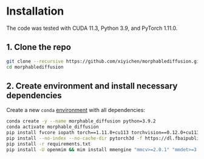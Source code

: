 
# Installation
The code was tested with CUDA 11.3, Python 3.9, and PyTorch 1.11.0.
## 1. Clone the repo

```bash
git clone --recursive https://github.com/xiyichen/morphablediffusion.git
cd morphablediffusion
```

## 2. Create environment and install necessary dependencies

Create a new `conda` [environment](https://www.anaconda.com/) with all dependencies: 
```bash
conda create -y --name morphable_diffusion python=3.9.2
conda activate morphable_diffusion
pip install fvcore iopath torch==1.11.0+cu113 torchvision==0.12.0+cu113 torchaudio==0.11.0 --extra-index-url https://download.pytorch.org/whl/cu113
pip install --no-index --no-cache-dir pytorch3d -f https://dl.fbaipublicfiles.com/pytorch3d/packaging/wheels/py39_cu113_pyt1110/download.html
pip install -r requirements.txt
pip install -U openmim && mim install mmengine "mmcv>=2.0.1" "mmdet>=3.1.0" mmpose==1.3.1
```
